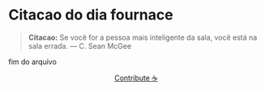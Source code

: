 # Citacao do dia fournace

> **Citacao:** Se você for a pessoa mais inteligente da sala, você está na sala errada. — C. Sean McGee

fim do arquivo

<watermark-footer>
<p align="center">
  <a href="https://github.com/ruisuan/ruisuan/blob/main/contribute.md">Contribute ☕</a>
</p>
</watermark-footer>
